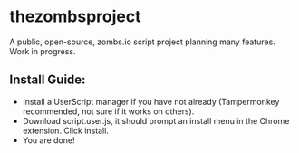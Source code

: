 # thezombsproject
A public, open-source, zombs.io script project planning many features. Work in progress.

## Install Guide:

- Install a UserScript manager if you have not already (Tampermonkey recommended, not sure if it works on others).
- Download script.user.js, it should prompt an install menu in the Chrome extension. Click install.
- You are done!
